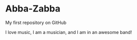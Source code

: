 Abba-Zabba
==========

My first repository on GitHub

I love music, I am a musician, and I am in an awesome band!
